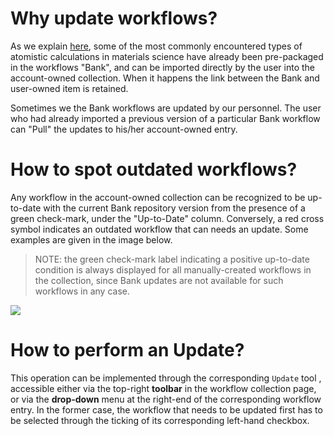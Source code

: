 # Why update workflows?

As we explain [here](workflow-bank.md), some of the most commonly encountered types of atomistic calculations in materials science have already been pre-packaged in the workflows "Bank", and can be imported directly by the user into the account-owned collection. When it happens the link between the Bank and user-owned item is retained.

Sometimes we the Bank workflows are updated by our personnel. The user who had already imported a previous version of a particular Bank workflow can "Pull" the updates to his/her account-owned entry. 

# How to spot outdated workflows?

Any workflow in the account-owned collection can be recognized to be up-to-date with the current Bank repository version from the presence of a green check-mark, under the "Up-to-Date" column. Conversely, a red cross symbol indicates an outdated workflow that can needs an update. Some examples are given in the image below. 

> NOTE: the green check-mark label indicating a positive up-to-date condition is always displayed for all manually-created workflows in the collection, since Bank updates are not available for such workflows in any case.

<img src="/images/updating-workflows.png"/>

# How to perform an Update?

This operation can be implemented through the corresponding `Update` tool <i class="zmdi zmdi-refresh zmdi-hc-border"></i>, accessible either via the top-right **toolbar** in the workflow collection page, or via the **drop-down** menu at the right-end of the corresponding workflow entry. In the former case, the workflow that needs to be updated first has to be selected through the ticking of its corresponding left-hand checkbox.

